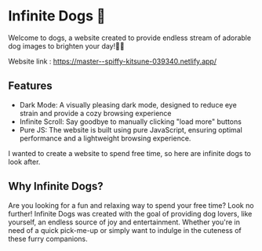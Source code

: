 # Infinite Dogs 🐶

Welcome to dogs, a website created to provide endless stream of adorable dog images to brighten your day!🐾🐾 

Website link : https://master--spiffy-kitsune-039340.netlify.app/

## Features
- Dark Mode: A visually pleasing dark mode, designed to reduce eye strain and provide a cozy browsing experience
- Infinite Scroll: Say goodbye to manually clicking "load more" buttons
- Pure JS: The website is built using pure JavaScript, ensuring optimal performance and a lightweight browsing experience.

I wanted to create a website to spend free time, so here are infinite dogs to look after.

## Why Infinite Dogs?
Are you looking for a fun and relaxing way to spend your free time? Look no further! Infinite Dogs was created with the goal of providing dog lovers, like yourself, an endless source of joy and entertainment. Whether you're in need of a quick pick-me-up or simply want to indulge in the cuteness of these furry companions.

